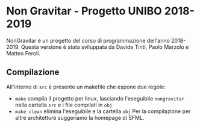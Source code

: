 # Non Gravitar - Progetto UNIBO 2018-2019
NonGravitar è un progetto del corso di programmazione dell'anno 2018-2019. Questa versione è stata sviluppata da Davide Tinti, Paolo Marzolo e Matteo Feroli.

## Compilazione
All'interno di `src` è presente un makefile che espone due regole:
- `make` compila il progetto per linux, lasciando l'eseguibile `nongravitar` nella cartella `src` e i file compilati in `obj`
- `make clean` elimina l'eseguibile e la cartella `obj`
Per la compilazione per altre architetture suggeriamo la homepage di SFML.
